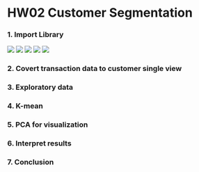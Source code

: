 # HW02 Customer Segmentation
### 1. Import Library
[![](https://img.shields.io/badge/-Pandas-red)](#) [![](https://img.shields.io/badge/-Numpy-red)](#) [![](https://img.shields.io/badge/-Scipy-red)](#) [![](https://img.shields.io/badge/-Sklearn-red)](#) [![](https://img.shields.io/badge/-Matplotlib-red)](#) 
### 2. Covert transaction data to customer single view

### 3. Exploratory data

### 4. K-mean

### 5. PCA for visualization

### 6. Interpret results

### 7. Conclusion
